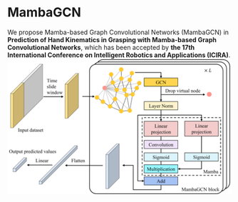 # MambaGCN

We propose Mamba-based Graph Convolutional Networks (MambaGCN) in **Prediction of Hand Kinematics in Grasping with Mamba-based Graph Convolutional Networks**, which has been accepted by **the 17th International Conference on Intelligent Robotics and Applications (ICIRA)**.
<img src="Structure.png"/>

